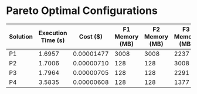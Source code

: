 # Pareto Optimal Configurations

| Solution | Execution Time (s) | Cost ($) | F1 Memory (MB) | F2 Memory (MB) | F3 Memory (MB) | F4 Memory (MB) | F5 Memory (MB) | F6 Memory (MB) |
| --- | --- | --- | --- | --- | --- | --- | --- | --- |
| P1 | 1.6957 | 0.00001477 | 3008 | 3008 | 2237 | 128 | 3008 | 3008 |
| P2 | 1.7006 | 0.00000710 | 128 | 128 | 3008 | 3008 | 128 | 128 |
| P3 | 1.7964 | 0.00000705 | 128 | 128 | 2291 | 3008 | 128 | 3008 |
| P4 | 3.5835 | 0.00000608 | 128 | 128 | 1377 | 1488 | 1324 | 3008 |
